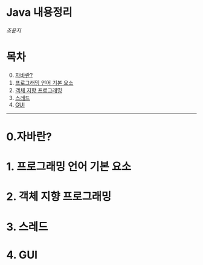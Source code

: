 Java 내용정리
=============
*조윤지*

# 목차
  0. [자바란?](#자바란)
  1. [프로그래밍 언어 기본 요소](#프로그래밍-언어-기본-요소)
  2. [객체 지향 프로그래밍](#객체-지향-프로그래밍)
  3. [스레드](#스레드)
  4. [GUI](#GUI)
  
***
# 0.자바란?

# 1. 프로그래밍 언어 기본 요소

# 2. 객체 지향 프로그래밍

# 3. 스레드

# 4. GUI


